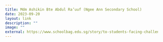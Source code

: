 ```yaml
---
title: Mdm Ashikin Bte Abdul Ra’uuf (Ngee Ann Secondary School)
date: 2023-09-20
layout: link
description: ""
image: ""
external: https://www.schoolbag.edu.sg/story/to-students-facing-challenges-she-says-don-t-just-dream-reach-for-the-moon
---
```

